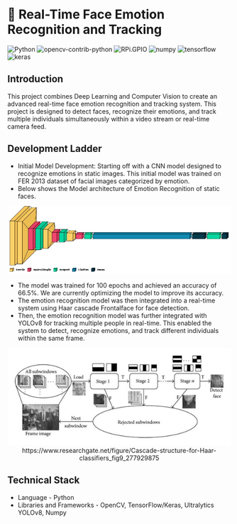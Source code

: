 # 🚀 Real-Time Face Emotion Recognition and Tracking 

![Python](https://img.shields.io/badge/Python-3.9.2-blue)
![opencv-contrib-python](https://img.shields.io/badge/opencv-contrib-orange)
![RPi.GPIO](https://img.shields.io/badge/RPi.GPIO-0.7.1-yellow)
![numpy](https://img.shields.io/badge/numpy-1.21.2-blue)
![tensorflow](https://img.shields.io/badge/tensorflow-2.15.0-green)
![keras](https://img.shields.io/badge/keras-2.15.0-green)

## Introduction
This project combines Deep Learning and Computer Vision to create an advanced real-time face emotion recognition and tracking system. This project is designed to detect faces, recognize their emotions, and track multiple individuals simultaneously within a video stream or real-time camera feed.

## Development Ladder
- Initial Model Development: Starting off with a CNN model designed to recognize emotions in static images. This initial model was trained on FER 2013 dataset of facial images categorized by emotion. <br>
- Below shows the Model architecture of Emotion Recognition of static faces. <br>

<p align="center">
<img src = "Model Architecture.jpg">
</p>

- The model was trained for 100 epochs and achieved an accuracy of 66.5%. We are currently optimizing the model to improve its accuracy.
- The emotion recognition model was then integrated into a real-time system using Haar cascade Frontalface for face detection.
- Then, the emotion recognition model was further integrated with YOLOv8 for tracking multiple people in real-time. This enabled the system to detect, recognize emotions, and track different individuals within the same frame. 

<p align="center">
<img src = "HaarCascade.png"> <br>
  https://www.researchgate.net/figure/Cascade-structure-for-Haar-classifiers_fig9_277929875
</p>

## Technical Stack
- Language - Python
- Libraries and Frameworks - OpenCV, TensorFlow/Keras, Ultralytics YOLOv8, Numpy
  
